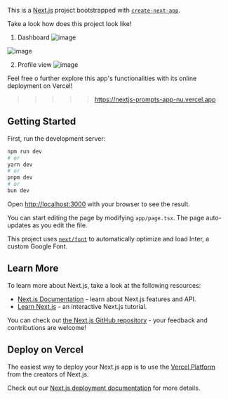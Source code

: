 This is a [Next.js](https://nextjs.org/) project bootstrapped with [`create-next-app`](https://github.com/vercel/next.js/tree/canary/packages/create-next-app).


Take a look how does this project look like!

1. Dashboard
![image](https://github.com/ZurawS/NextJS-MongoDB-Atlas-GoogleAuth-Prompts-App/assets/50383823/eed9dcca-eb3c-477f-80d4-40e9f78574f8)

![image](https://github.com/ZurawS/NextJS-MongoDB-Atlas-GoogleAuth-Prompts-App/assets/50383823/c9dc0224-adcf-4448-8ebb-b2d2f81165a4)

2. Profile view
![image](https://github.com/ZurawS/NextJS-MongoDB-Atlas-GoogleAuth-Prompts-App/assets/50383823/6a5000cb-05c2-4ab7-b33f-80bcc1baad28)

Feel free o further explore this app's functionalities with its online deployment on Vercel!

>>>>>  https://nextjs-prompts-app-nu.vercel.app

## Getting Started

First, run the development server:

```bash
npm run dev
# or
yarn dev
# or
pnpm dev
# or
bun dev
```

Open [http://localhost:3000](http://localhost:3000) with your browser to see the result.

You can start editing the page by modifying `app/page.tsx`. The page auto-updates as you edit the file.

This project uses [`next/font`](https://nextjs.org/docs/basic-features/font-optimization) to automatically optimize and load Inter, a custom Google Font.

## Learn More

To learn more about Next.js, take a look at the following resources:

- [Next.js Documentation](https://nextjs.org/docs) - learn about Next.js features and API.
- [Learn Next.js](https://nextjs.org/learn) - an interactive Next.js tutorial.

You can check out [the Next.js GitHub repository](https://github.com/vercel/next.js/) - your feedback and contributions are welcome!

## Deploy on Vercel

The easiest way to deploy your Next.js app is to use the [Vercel Platform](https://vercel.com/new?utm_medium=default-template&filter=next.js&utm_source=create-next-app&utm_campaign=create-next-app-readme) from the creators of Next.js.

Check out our [Next.js deployment documentation](https://nextjs.org/docs/deployment) for more details.
